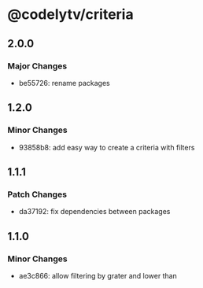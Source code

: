 # @codelytv/criteria

## 2.0.0

### Major Changes

- be55726: rename packages

## 1.2.0

### Minor Changes

- 93858b8: add easy way to create a criteria with filters

## 1.1.1

### Patch Changes

- da37192: fix dependencies between packages

## 1.1.0

### Minor Changes

- ae3c866: allow filtering by grater and lower than
